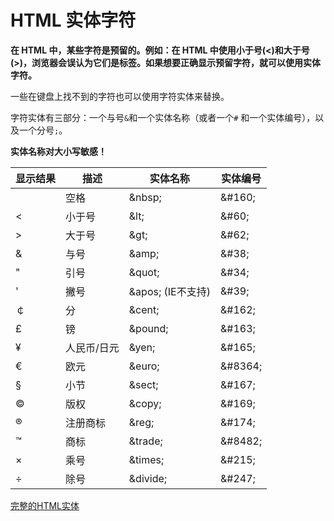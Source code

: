 # HTML 实体字符

**在 HTML 中，某些字符是预留的。例如：在 HTML 中使用小于号(<)和大于号(>)，浏览器会误认为它们是标签。如果想要正确显示预留字符，就可以使用实体字符。**

一些在键盘上找不到的字符也可以使用字符实体来替换。

字符实体有三部分：一个与号`&`和一个实体名称（或者一个`#` 和一个实体编号），以及一个分号`;`。

**实体名称对大小写敏感！**

| 显示结果|	描述|	实体名称|	实体编号|
| ---   | ---         | ---    | --- |
| 	    |空格         |&amp;nbsp;            |&amp;#160;|
| &lt;	| 小于号      |&amp;lt;	             |&amp;#60;|
| &gt;  | 大于号      |&amp;gt;   	         |&amp;#62;|
| &amp;	| 与号	      |&amp;amp;  	         |&amp;#38;|
| "	    | 引号	      |&amp;quot;	         |&amp;#34;|
| '	    | 撇号     	  |&amp;apos; (IE不支持) |&amp;#39;|
| ￠	   | 分	         |&amp;cent;            |&amp;#162;|
| £	    | 镑	      |&amp;pound;	         |&amp;#163;|
| ¥	    | 人民币/日元 |&amp;yen;           	 |&amp;#165;|
| €  	| 欧元	      |&amp;euro;	         |&amp;#8364;|
| §	    | 小节	      |&amp;sect;	         |&amp;#167;|
| ©	    | 版权	      |&amp;copy;	         |&amp;#169;|
| ®	    | 注册商标	  |&amp;reg;	         |&amp;#174;|
| ™	    | 商标	      |&amp;trade;	         |&amp;#8482;
| ×	    | 乘号	      |&amp;times;	         |&amp;#215;|
| ÷	    | 除号	      |&amp;divide;	         |&amp;#247;|

[完整的HTML实体](https://www.runoob.com/tags/ref-entities.html)